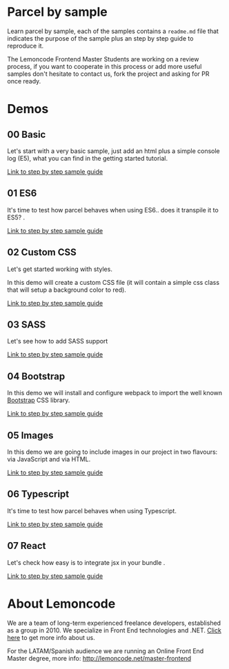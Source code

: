 # Parcel by sample

Learn parcel by sample, each of the samples contains a `readme.md` file that
indicates the purpose of the sample plus an step by step guide to reproduce it.

The Lemoncode Frontend Master Students are working on a review process, if you want to cooperate in this process or add more useful samples don't hesitate to contact us, fork the project and asking for PR once ready.

# Demos

## 00 Basic

Let's start with a very basic sample, just add an html plus a simple console log (E5), what you can find in the getting started tutorial.

 [Link to step by step sample guide](https://github.com/Lemoncode/parcel-by-sample/blob/master/00%20basic/README.md)

## 01 ES6

It's time to test how parcel behaves when using ES6.. does it transpile it to ES5? .

[Link to step by step sample guide](https://github.com/Lemoncode/parcel-by-sample/tree/master/01%20es6)

## 02 Custom CSS

Let's get started working with styles.

In this demo will create a custom CSS file (it will contain a simple css class
that will setup a background color to red).

[Link to step by step sample guide](https://github.com/Lemoncode/parcel-by-sample/tree/master/02%20custom%20css)

## 03 SASS

Let's see how to add SASS support

[Link to step by step sample guide](https://github.com/Lemoncode/parcel-by-sample/tree/master/03%20sass)


## 04 Bootstrap

In this demo we will install and configure webpack to import the well known
[Bootstrap](https://getbootstrap.com/) CSS library.

[Link to step by step sample guide](https://github.com/Lemoncode/parcel-by-sample/tree/master/04%20bootstrap)


## 05 Images

In this demo we are going to include images in our project in two flavours: via JavaScript and via HTML.

[Link to step by step sample guide](https://github.com/Lemoncode/parcel-by-sample/tree/master/05%20images)


## 06 Typescript

It's time to test how parcel behaves when using Typescript.

[Link to step by step sample guide](https://github.com/Lemoncode/parcel-by-sample/tree/master/06%20typescript)


## 07 React

Let's check how easy is to integrate jsx in your bundle .

[Link to step by step sample guide](https://github.com/Lemoncode/parcel-by-sample/tree/master/07%20react)


# About Lemoncode

We are a team of long-term experienced freelance developers, established as a group in 2010.
We specialize in Front End technologies and .NET. [Click here](http://lemoncode.net/services/en/#en-home) to get more info about us.

For the LATAM/Spanish audience we are running an Online Front End Master degree, more info: http://lemoncode.net/master-frontend
